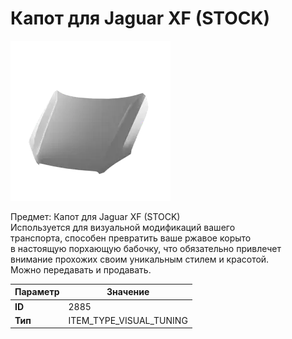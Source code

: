 # Капот для Jaguar XF (STOCK)

![Item Image](../img/2885.webp?raw=true)

Предмет: Капот для Jaguar XF (STOCK)<br>Используется для визуальной модификаций вашего<br>транспорта, способен превратить ваше ржавое корыто<br>в настоящую порхающую бабочку, что обязательно привлечет<br>внимание прохожих своим уникальным стилем и красотой.<br>Можно передавать и продавать.


| Параметр | Значение |
|----------|----------|
| **ID** | 2885 |
| **Тип** | ITEM_TYPE_VISUAL_TUNING |

